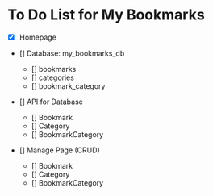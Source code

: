 # To Do List for My Bookmarks

- [x] Homepage

- [] Database: my_bookmarks_db

  - [] bookmarks
  - [] categories
  - [] bookmark_category

- [] API for Database

  - [] Bookmark
  - [] Category
  - [] BookmarkCategory

- [] Manage Page (CRUD)
  - [] Bookmark
  - [] Category
  - [] BookmarkCategory
